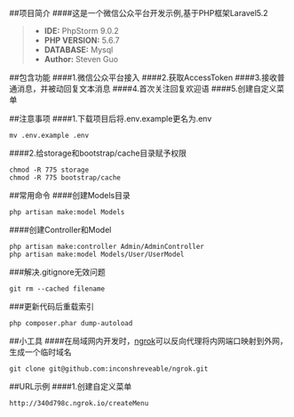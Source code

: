 ##项目简介
####这是一个微信公众平台开发示例,基于PHP框架Laravel5.2
>- **IDE:** PhpStorm 9.0.2
>- **PHP VERSION:** 5.6.7
>- **DATABASE:** Mysql 
>- **Author:** Steven Guo

##包含功能
####1.微信公众平台接入
####2.获取AccessToken
####3.接收普通消息，并被动回复文本消息
####4.首次关注回复欢迎语
####5.创建自定义菜单

##注意事项
####1.下载项目后将.env.example更名为.env
```
mv .env.example .env
```

####2.给storage和bootstrap/cache目录赋予权限
```
chmod -R 775 storage
chmod -R 775 bootstrap/cache
```

##常用命令
####创建Models目录
```
php artisan make:model Models
```

####创建Controller和Model
```
php artisan make:controller Admin/AdminController
php artisan make:model Models/User/UserModel
```

###解决.gitignore无效问题
```
git rm --cached filename
```

###更新代码后重载索引
```
php composer.phar dump-autoload
```

##小工具
####在局域网内开发时，[ngrok](https://github.com/inconshreveable/ngrok)可以反向代理将内网端口映射到外网，生成一个临时域名
```
git clone git@github.com:inconshreveable/ngrok.git
```

##URL示例
####1.创建自定义菜单
```
http://340d798c.ngrok.io/createMenu
```